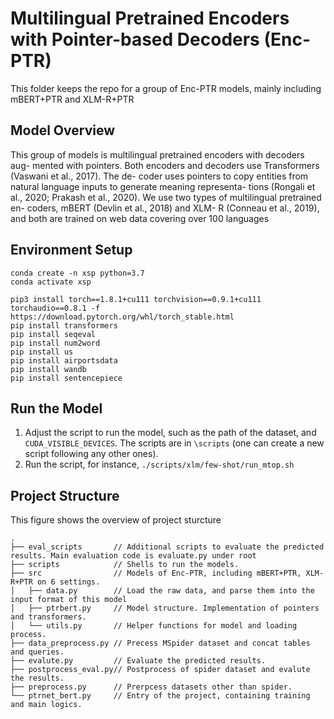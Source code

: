 # Multilingual Pretrained Encoders with Pointer-based Decoders (Enc-PTR)
This folder keeps the repo for a group of Enc-PTR models, mainly including mBERT+PTR and XLM-R+PTR

## Model Overview
This group of models is
multilingual pretrained encoders with decoders aug-
mented with pointers. Both encoders and decoders
use Transformers (Vaswani et al., 2017). The de-
coder uses pointers to copy entities from natural
language inputs to generate meaning representa-
tions (Rongali et al., 2020; Prakash et al., 2020).
We use two types of multilingual pretrained en-
coders, mBERT (Devlin et al., 2018) and XLM-
R (Conneau et al., 2019), and both are trained on
web data covering over 100 languages

## Environment Setup
```
conda create -n xsp python=3.7
conda activate xsp

pip3 install torch==1.8.1+cu111 torchvision==0.9.1+cu111 torchaudio==0.8.1 -f https://download.pytorch.org/whl/torch_stable.html
pip install transformers
pip install seqeval
pip install num2word
pip install us
pip install airportsdata
pip install wandb
pip install sentencepiece
```

## Run the Model
1. Adjust the script to run the model, such as the path of the dataset, and `CUDA_VISIBLE_DEVICES`. The scripts are in `\scripts` (one can create a new script following any other ones).
2. Run the script, for instance, `./scripts/xlm/few-shot/run_mtop.sh`

## Project Structure
This figure shows the overview of project sturcture
```
.
├── eval_scripts       // Additional scripts to evaluate the predicted results. Main evaluation code is evaluate.py under root                     
├── scripts            // Shells to run the models.                              
├── src                // Models of Enc-PTR, including mBERT+PTR, XLM-R+PTR on 6 settings.
│   ├── data.py        // Load the raw data, and parse them into the input format of this model 
│   ├── ptrbert.py     // Model structure. Implementation of pointers and transformers.  
│   └── utils.py       // Helper functions for model and loading process.                 
├── data_preprocess.py // Precess MSpider dataset and concat tables and queries.             
├── evalute.py         // Evaluate the predicted results.     
├── postprocess_eval.py// Postprocess of spider dataset and evalute the results.
├── preprocess.py      // Prerpcess datasets other than spider.
└── ptrnet_bert.py     // Entry of the project, containing training and main logics.
```